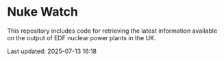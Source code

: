 # Nuke Watch

This repository includes code for retrieving the latest information available on the output of EDF nuclear power plants in the UK.

Last updated: 2025-07-13 16:18